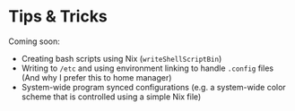 # Tips & Tricks

Coming soon:

- Creating bash scripts using Nix (`writeShellScriptBin`)
- Writing to `/etc` and using environment linking to handle `.config` files (And why I prefer this to home manager)
- System-wide program synced configurations (e.g. a system-wide color scheme that is controlled using a simple Nix file)